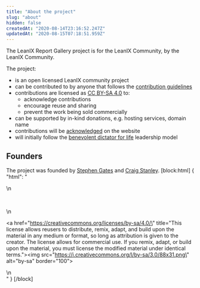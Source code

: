 ```yaml
---
title: "About the project"
slug: "about"
hidden: false
createdAt: "2020-08-14T23:16:52.247Z"
updatedAt: "2020-08-15T07:18:51.959Z"
---
```

The LeanIX Report Gallery project is for the LeanIX Community, by the LeanIX Community.

The project:

- is an open licensed LeanIX community project 
- can be contributed to by anyone that follows the [contribution guidelines](doc:suggest-a-change) 
- contributions are licensed as [CC BY-SA 4.0](https://creativecommons.org/licenses/by-sa/4.0/) to:
	- acknowledge contributions
	- encourage reuse and sharing
	- prevent the work being sold commercially 
- can be supported by in-kind donations, e.g. hosting services, domain name
- contributions will be [acknowledged](doc:contributors) on the website
- will initially follow the [benevolent dictator for life](https://en.wikipedia.org/wiki/Benevolent_dictator_for_life) leadership model

## Founders

The project was founded by [Stephen Gates](https://www.linkedin.com/in/sdgates/) and [Craig Stanley](https://www.linkedin.com/in/c-stanley/).
[block:html]
{
  "html": "<div>\n<p>&nbsp;</p>\n<p><a href=\"https://creativecommons.org/licenses/by-sa/4.0/\" title=\"This license allows reusers to distribute, remix, adapt, and build upon the material in any medium or format, so long as attribution is given to the creator. The license allows for commercial use. If you remix, adapt, or build upon the material, you must license the modified material under identical terms.\"><img src=\"https://i.creativecommons.org/l/by-sa/3.0/88x31.png\" alt=\"by-sa\" border=\"100\"></a></p>\n</div>  "
}
[/block]